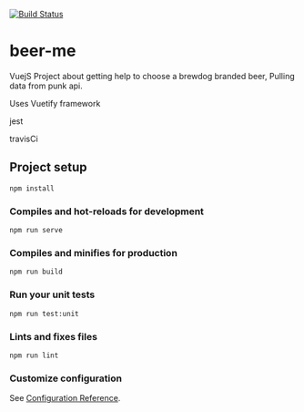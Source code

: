 [![Build Status](https://travis-ci.org/John-E5/beer-me.svg?branch=master)](https://travis-ci.org/John-E5/beer-me)

# beer-me
VuejS Project about getting help to choose a brewdog branded beer,
Pulling data from punk api.

Uses Vuetify framework

jest

travisCi
## Project setup
```
npm install
```

### Compiles and hot-reloads for development
```
npm run serve
```

### Compiles and minifies for production
```
npm run build
```

### Run your unit tests
```
npm run test:unit
```

### Lints and fixes files
```
npm run lint
```

### Customize configuration
See [Configuration Reference](https://cli.vuejs.org/config/).
